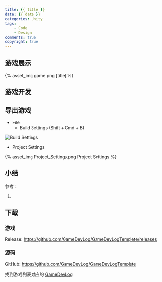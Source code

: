 ```yaml
---
title: {{ title }}
date: {{ date }}
categories: Unity
tags:
    - Code
    - Design
comments: true
copyright: true
---
```


## 游戏展示

{% asset_img game.png [title] %}

<!--more-->

## 游戏开发

## 导出游戏

* File
    * Build Settings (Shift + Cmd + B)

![Build Settings](https://game.iosdevlog.com/2019/12/04/Bomber-Man/Build_Settings.png)

* Project Settings

{% asset_img Project_Settings.png Project Settings %}

## 小结

参考：

1. []()

## 下载

### 游戏

Release: <https://github.com/GameDevLog/GameDevLogTemplete/releases>

### 源码

GitHub: <https://github.com/GameDevLog/GameDevLogTemplete>

找到游戏列表对应的 [GameDevLog](https://game.iosdevlog.com)